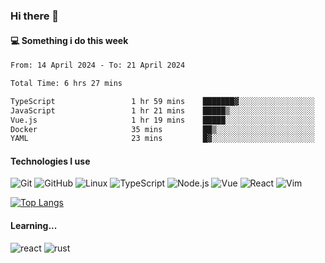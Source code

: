 ### Hi there 👋

#### 💻 Something i do this week

<!--START_SECTION:waka-->

```txt
From: 14 April 2024 - To: 21 April 2024

Total Time: 6 hrs 27 mins

TypeScript                 1 hr 59 mins    ███████▓░░░░░░░░░░░░░░░░░   30.82 %
JavaScript                 1 hr 21 mins    █████▒░░░░░░░░░░░░░░░░░░░   21.07 %
Vue.js                     1 hr 19 mins    █████░░░░░░░░░░░░░░░░░░░░   20.53 %
Docker                     35 mins         ██▒░░░░░░░░░░░░░░░░░░░░░░   09.10 %
YAML                       23 mins         █▓░░░░░░░░░░░░░░░░░░░░░░░   06.02 %
```

<!--END_SECTION:waka-->


#### Technologies I use
![Git](https://img.shields.io/badge/-Git-222222?style=flat&logo=git&logoColor=F05032)
![GitHub](https://img.shields.io/badge/-GitHub-181717?style=flat&logo=github)
![Linux](https://img.shields.io/badge/-Linux-222222?style=flat&logo=linux&logoColor=FCC624)
![TypeScript](https://img.shields.io/badge/-TypeScript-000000?style=flat&logo=typescript)
![Node.js](https://img.shields.io/badge/-Node.js-222222?style=flat&logo=node.js&logoColor=339933)
![Vue](https://img.shields.io/badge/-Vue-222222?style=flat&logo=Vue.js&logoColor=4FC08D)
![React](https://img.shields.io/badge/-React-222222?style=flat&logo=React&logoColor=blue)
![Vim](https://img.shields.io/badge/-Vim-222222?style=flat&logo=Vim&logoColor=green)

[![Top Langs](https://github-readme-stats.vercel.app/api/top-langs/?username=GodlessLiu&layout=compact)](https://github.com/anuraghazra/github-readme-stats)
#### Learning...
![react](https://img.shields.io/badge/react-18-blue.svg)
![rust](https://img.shields.io/badge/rust-yellow.svg)

